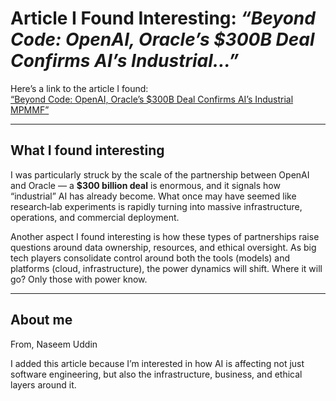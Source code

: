 # Article I Found Interesting: *“Beyond Code: OpenAI, Oracle’s $300B Deal Confirms AI’s Industrial…”*

Here’s a link to the article I found:  
[“Beyond Code: OpenAI, Oracle’s $300B Deal Confirms AI’s Industrial MPMMF”](https://www.linkedin.com/pulse/beyond-code-openai-oracles-300b-deal-confirms-ais-industrial-mpmmf/)

---

## What I found interesting

I was particularly struck by the scale of the partnership between OpenAI and Oracle — a **$300 billion deal** is enormous, and it signals how “industrial” AI has already become. What once may have seemed like research‐lab experiments is rapidly turning into massive infrastructure, operations, and commercial deployment.  

Another aspect I found interesting is how these types of partnerships raise questions around data ownership, resources, and ethical oversight. As big tech players consolidate control around both the tools (models) and platforms (cloud, infrastructure), the power dynamics will shift. Where it will go? Only those with power know. 

---

## About me

From,
Naseem Uddin 

I added this article because I’m interested in how AI is affecting not just software engineering, but also the infrastructure, business, and ethical layers around it.  
